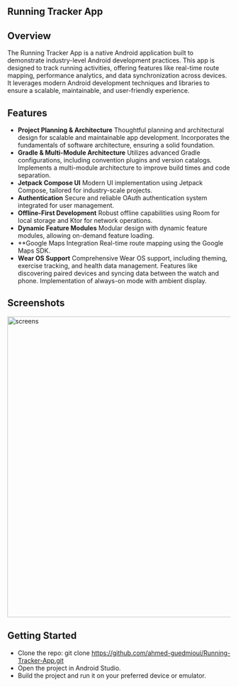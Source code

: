##  **Running Tracker App** ##



## Overview

The Running Tracker App is a native Android application built to demonstrate industry-level Android development practices. This app is designed to track running activities, offering features like real-time route mapping, performance analytics, and data synchronization across devices. It leverages modern Android development techniques and libraries to ensure a scalable, maintainable, and user-friendly experience.

## Features

- **Project Planning & Architecture**
Thoughtful planning and architectural design for scalable and maintainable app development.
Incorporates the fundamentals of software architecture, ensuring a solid foundation.
- **Gradle & Multi-Module Architecture**
Utilizes advanced Gradle configurations, including convention plugins and version catalogs.
Implements a multi-module architecture to improve build times and code separation.
- **Jetpack Compose UI**
Modern UI implementation using Jetpack Compose, tailored for industry-scale projects.
- **Authentication**
Secure and reliable OAuth authentication system integrated for user management.
- **Offline-First Development**
Robust offline capabilities using Room for local storage and Ktor for network operations.
- **Dynamic Feature Modules**
Modular design with dynamic feature modules, allowing on-demand feature loading.
- **Google Maps Integration
Real-time route mapping using the Google Maps SDK.
- **Wear OS Support**
Comprehensive Wear OS support, including theming, exercise tracking, and health data management.
Features like discovering paired devices and syncing data between the watch and phone.
Implementation of always-on mode with ambient display.

## Screenshots

<img width="678" alt="screens" src="https://github.com/user-attachments/assets/5b20ee52-67a7-485a-9c94-ccd64bae1413">

## Getting Started
- Clone the repo:
git clone https://github.com/ahmed-guedmioui/Running-Tracker-App.git
- Open the project in Android Studio.
- Build the project and run it on your preferred device or emulator.













